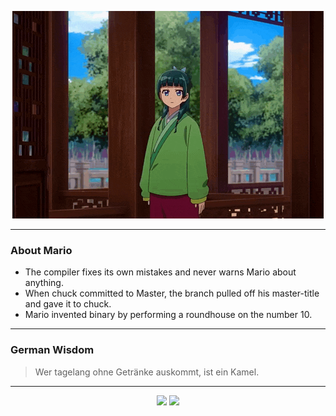 <p align="center">
  <img src="assets/maomao.gif" />
</p>

---

### About Mario
- The compiler fixes its own mistakes and never warns Mario about anything.
- When chuck committed to Master, the branch pulled off his master-title and gave it to chuck.
- Mario invented binary by performing a roundhouse on the number 10.

---

### German Wisdom
> Wer tagelang ohne Getränke auskommt, ist ein Kamel.

---

<p align="center">
  <a>
    <img height="180em" src="https://github-readme-stats-eight-theta.vercel.app/api?username=Torfkopp&show_icons=true&theme=dark&include_all_commits=true&count_private=true"/>
  </a>
  <a href="https://github.com/Torfkopp?tab=repositories">
    <img height="180em" src="https://github-readme-stats-eight-theta.vercel.app/api/top-langs/?username=torfkopp&layout=compact&theme=dark&langs_count=8&hide=java"/>
  </a>
</p>
